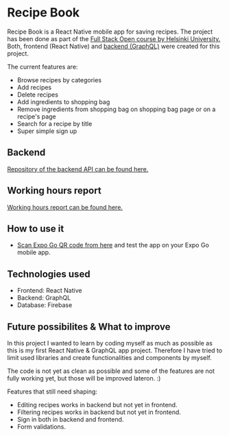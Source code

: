 <h1>Recipe Book</h1>

<p>Recipe Book is a React Native mobile app for saving recipes. The project has been done as part of the <a href="https://fullstackopen.com/en" target="_blank">Full Stack Open course by Helsinki University.</a> Both, frontend (React Native) and <a href="https://github.com/LauraCoder/recipe-app-backend" target="_blank">backend (GraphQL)</a> were created for this project. </p>
<p>The current features are:</p>
<ul>
<li>
Browse recipes by categories
</li>
<li>
Add recipes
</li>
<li>
Delete recipes
</li>
<li>
Add ingredients to shopping bag
</li>
<li>
Remove ingredients from shopping bag on shopping bag page or on a recipe's page
</li>
<li>
Search for a recipe by title
</li>
<li>
Super simple sign up
</li>
</ul>

<h2>Backend</h2>
<p><a href="https://github.com/LauraCoder/recipe-app-backend" target="_blank">Repository of the backend API can be found here.</a></p>

<h2>Working hours report</h2>
<p><a href="https://1drv.ms/b/s!AvdNVU4hYkdygQjU62NFVw6SO4Ie" target="_blank">Working hours report can be found here.</a></p>

<h2>How to use it</h2>
<ul>
<li>
<a href="https://expo.dev/@crentinyy/recipe-app" target="_blank">Scan Expo Go QR code from here</a> and test the app on your Expo Go mobile app.
</li>
</ul>

<h2>Technologies used</h2>
<ul>
<li>
Frontend: React Native
</li>
<li>
Backend: GraphQL
</li>
<li>
Database: Firebase
</li>
</ul>

<h2>Future possibilites & What to improve</h2>
<p>In this project I wanted to learn by coding myself as much as possible as this is my first React Native & GraphQL app project. Therefore I have tried to limit used libraries and create functionalities and components by myself.</p>

<p>The code is not yet as clean as possible and some of the features are not fully working yet, but those will be improved lateron. :) </p>

<p>Features that still need shaping:</p>
<ul>
<li>
Editing recipes works in backend but not yet in frontend.
</li>
<li>
Filtering recipes works in backend but not yet in frontend.
</li>
<li>
Sign in both in backend and frontend.
</li>
<li>
Form validations.
</li>
</ul>
